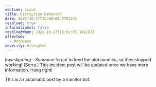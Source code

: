 ```yaml
---
section: issue
title: Disruption Detected
date: 2022-10-27T15:00:04.779124Z
resolved: true
informational: false
resolvedWhen: 2022-10-27T15:01:05.140207Z
affected:
  - Database
severity: disrupted
---
```

*Investigating* - _Someone_ forgot to feed the plot bunnies, so they stopped working! (Sorry.) This incident post will be updated once we have more information. Hang tight!

This is an automatic post by a monitor bot.
        